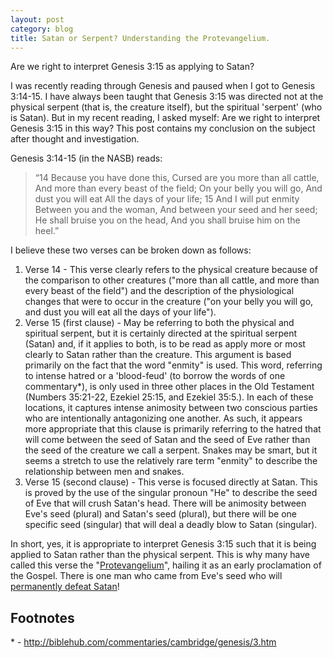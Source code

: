 ```yaml
---
layout: post
category: blog
title: Satan or Serpent? Understanding the Protevangelium.
---
```


Are we right to interpret Genesis 3:15 as applying to Satan?

I was recently reading through Genesis and paused when I got to Genesis 3:14-15. I have always been taught that Genesis 3:15 was directed not at the physical serpent (that is, the creature itself), but the spiritual 'serpent' (who is Satan). But in my recent reading, I asked myself: Are we right to interpret Genesis 3:15 in this way? This post contains my conclusion on the subject after thought and investigation.

Genesis 3:14-15 (in the NASB) reads:

> “14 Because you have done this,
Cursed are you more than all cattle,
And more than every beast of the field;
On your belly you will go,
And dust you will eat
All the days of your life;
15 And I will put enmity
Between you and the woman,
And between your seed and her seed;
He shall bruise you on the head,
And you shall bruise him on the heel.”

I believe these two verses can be broken down as follows:

1. Verse 14 - This verse clearly refers to the physical creature because of the comparison to other creatures ("more than all cattle, and more than every beast of the field") and the description of the physiological changes that were to occur in the creature ("on your belly you will go, and dust you will eat all the days of your life").
2. Verse 15 (first clause) - May be referring to both the physical and spiritual serpent, but it is certainly directed at the spiritual serpent (Satan) and, if it applies to both, is to be read as apply more or most clearly to Satan rather than the creature. This argument is based primarily on the fact that the word "enmity" is used. This word, referring to intense hatred or a 'blood-feud' (to borrow the words of one commentary\*), is only used in three other places in the Old Testament (Numbers 35:21-22, Ezekiel 25:15, and Ezekiel 35:5.). In each of these locations, it captures intense animosity between two conscious parties who are intentionally antagonizing one another. As such, it appears more appropriate that this clause is primarily referring to the hatred that will come between the seed of Satan and the seed of Eve rather than the seed of the creature we call a serpent. Snakes may be smart, but it seems a stretch to use the relatively rare term "enmity" to describe the relationship between men and snakes.
3. Verse 15 (second clause) - This verse is focused directly at Satan. This is proved by the use of the singular pronoun "He" to describe the seed of Eve that will crush Satan's head. There will be animosity between Eve's seed (plural) and Satan's seed (plural), but there will be one specific seed (singular) that will deal a deadly blow to Satan (singular).

In short, yes, it is appropriate to interpret Genesis 3:15 such that it is being applied to Satan rather than the physical serpent. This is why many have called this verse the "[Protevangelium](https://en.wikipedia.org/wiki/Protevangelium)", hailing it as an early proclamation of the Gospel. There is one man who came from Eve's seed who will [permanently defeat Satan](https://www.biblegateway.com/passage/?search=Revelation+20%3A1-10&version=NASB)!

## Footnotes

\* - http://biblehub.com/commentaries/cambridge/genesis/3.htm
